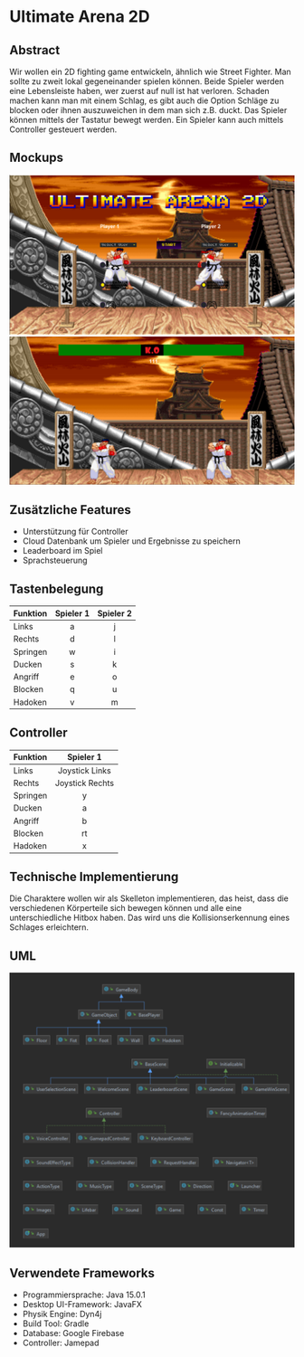 # Ultimate Arena 2D

## Abstract

Wir wollen ein 2D fighting game entwickeln, ähnlich wie Street Fighter. Man sollte zu zweit lokal gegeneinander spielen können. Beide Spieler werden eine Lebensleiste haben, wer zuerst auf null ist hat verloren. Schaden machen kann man mit einem Schlag, es gibt auch die Option Schläge zu blocken oder ihnen auszuweichen in dem man sich z.B. duckt. Das Spieler können mittels der Tastatur bewegt werden. Ein Spieler kann auch mittels Controller gesteuert werden. 

## Mockups

![Mockup](mockUp/Mockup2.png)
![Mockup](mockUp/Mockup1.png)


## Zusätzliche Features

* Unterstützung für Controller
* Cloud Datenbank um Spieler und Ergebnisse zu speichern
* Leaderboard im Spiel
* Sprachsteuerung


## Tastenbelegung

| Funktion | Spieler 1 | Spieler 2 |
| ---------|:---------:| :--------:|
| Links    | a         | j         |
| Rechts   | d         | l         |
| Springen | w         | i         |
| Ducken   | s         | k         |
| Angriff  | e         | o         |
| Blocken  | q         | u         |
| Hadoken  | v         | m         |


## Controller

| Funktion | Spieler 1 |
| ---------|:--------------:|
| Links    | Joystick Links |
| Rechts   | Joystick Rechts|
| Springen | y              |
| Ducken   | a              |
| Angriff  | b              |
| Blocken  | rt             |
| Hadoken  | x              |

## Technische Implementierung

Die Charaktere wollen wir als Skelleton implementieren, das heist, dass die verschiedenen Körperteile sich bewegen können und alle eine unterschiedliche Hitbox haben. Das wird uns die Kollisionserkennung eines Schlages erleichtern.

## UML

![uml](src/main/resources/images/uml.png)

## Verwendete Frameworks

* Programmiersprache: Java 15.0.1 
* Desktop UI-Framework: JavaFX 
* Physik Engine: Dyn4j
* Build Tool: Gradle 
* Database: Google Firebase
* Controller: Jamepad

